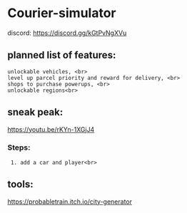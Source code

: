 # Courier-simulator
 discord:
 https://discord.gg/kGtPvNgXVu
 ## planned list of features:
    unlockable vehicles, <br>
    level up parcel priority and reward for delivery, <br>
    shops to purchase powerups, <br>
    unlockable regions<br>
 ## sneak peak:
  https://youtu.be/rKYn-1XGjJ4
  ### Steps:
     1. add a car and player<br>


 ## tools:
  https://probabletrain.itch.io/city-generator
